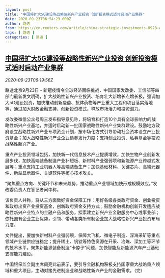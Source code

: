 ```yaml
---
layout: post
title: "中国将扩大5G建设等战略性新兴产业投资 创新投资模式适时启动产业集群"
date: 2020-09-23T06:54:29.000Z
author: 路透
from: https://cn.reuters.com/article/china-strategic-investments-0923-wedn-idCNKCS26E0TR
tags: [ 路透 ]
categories: [ 路透 ]
---
```

<!--1600844069000-->
[中国将扩大5G建设等战略性新兴产业投资 创新投资模式适时启动产业集群](https://cn.reuters.com/article/china-strategic-investments-0923-wedn-idCNKCS26E0TR)
------

<div>
<div><i>2020-09-23T06:19:56Z</i></div><p>路透北京9月23日 - 新冠疫情令全球经济面临挑战，中国国家发改委、工信部等四部门最新发文明确，扩大战略性新兴产业投资、培育壮大新增长点增长极，强调加大5G建设投资，加快推动创新疫苗、抗体药物等产业重大工程和项目落实落地等，通过加大财政金融支持、创新投资模式，释放市场活力和投资潜力。</p><p>发改委微信公众号周三发布指导意见称，将培育和打造10个具有全球影响力的战略性新兴产业基地，并适时启动新一批国家战略性新兴产业集群建设。鼓励地方政府设立战略性新兴产业专项资金计划，按市场化方式引导带动社会资本设立产业投资基金；加大战略性新兴产业企业债券发行力度；支持创业投资、私募基金等投资战略性新兴产业。</p><p>重点产业投资领域包括，加快新一代信息技术产业提质增效，加快生物产业创新发展步伐，加快高端装备制造产业补短板、新材料产业强弱项和新能源产业跨越式发展等；重点支持工业机器人等高端装备生产；加快基础材料、关键芯片、高端元器件、新型显示器件、关键软件等核心技术攻关。</p><p>“聚焦重点方向、关键环节和未来趋势，推动重点产业领域加快形成规模效应。”发改委负责人在答记者问中称。</p><p>该负责人并称，将从三方面做好资金保障工作：用好各级各类政府资金、创业投资和政府出资产业投资基金，创新政府资金支持方式；鼓励金融机构创新开发适应战略性新兴产业特点的金融产品和服务，探索建立新兴产业金融服务中心或事业部；依托国有企业主业优势，引领、带动各类所有制企业加大战略性新兴产业投资布局力度。</p><p>文件提出，要加快新材料产业强弱项，保障大飞机、微电子制造、深海采矿等重点领域产业链供应链稳定；提升稀土、钒钛等特色资源在开采、冶炼、深加工等环节的技术水平。聚焦新能源装备制造“卡脖子”问题，加快智能及新能源汽车产业基础支撑能力建设。</p><p>中国银保监会副主席周亮此前表示，要引导金融机构积极支持国家重大战略重点领域和重大项目，主动对接先进制造业和战略性新兴产业的金融需求。（完）</p>
</div>
